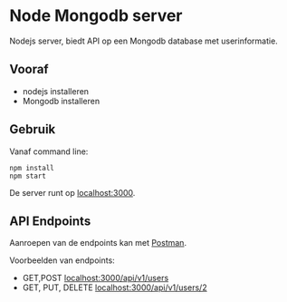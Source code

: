 # Node Mongodb server
Nodejs server, biedt API op een Mongodb database met userinformatie.

## Vooraf
- nodejs installeren
- Mongodb installeren

## Gebruik
Vanaf command line:
```
npm install
npm start
```
De server runt op [localhost:3000](http://localhost:3000).

## API Endpoints
Aanroepen van de endpoints kan met [Postman](https://www.getpostman.com/docs/introduction). 

Voorbeelden van endpoints: 
- GET,POST [localhost:3000/api/v1/users](http://localhost:3000/api/v1/users)
- GET, PUT, DELETE [localhost:3000/api/v1/users/2](http://localhost:3000/api/v1/users/2)
